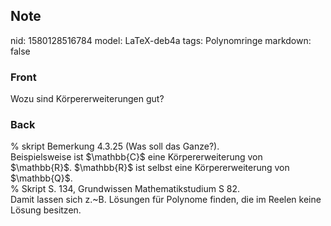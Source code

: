 ## Note
nid: 1580128516784
model: LaTeX-deb4a
tags: Polynomringe
markdown: false

### Front
Wozu sind Körpererweiterungen gut?

### Back
<div>
  % skript Bemerkung 4.3.25 (Was soll das Ganze?).
</div>Beispielsweise ist $\mathbb{C}$ eine Körpererweiterung von
$\mathbb{R}$. $\mathbb{R}$ ist selbst eine Körpererweiterung von
$\mathbb{Q}$.
<div>
  % Skript S. 134, Grundwissen Mathematikstudium S 82.
</div>
<div>
  <div>
    Damit lassen sich z.~B. Lösungen für Polynome finden, die im
    Reelen keine Lösung besitzen.
  </div>
</div>
